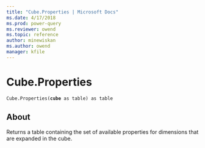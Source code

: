 ```yaml
---
title: "Cube.Properties | Microsoft Docs"
ms.date: 4/17/2018
ms.prod: power-query
ms.reviewer: owend
ms.topic: reference
author: minewiskan
ms.author: owend
manager: kfile
---
```

# Cube.Properties
<code>Cube.Properties(<b>cube</b> as table) as table</code>
  
## About  
Returns a table containing the set of available properties for dimensions that are expanded in the cube.

